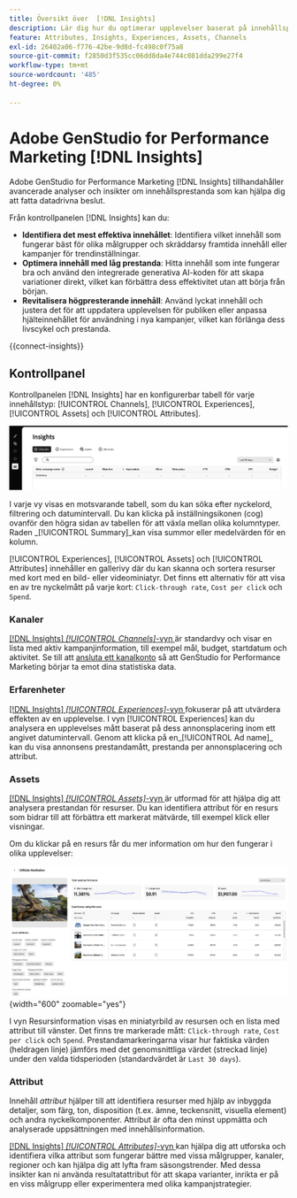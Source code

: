 ```yaml
---
title: Översikt över  [!DNL Insights]
description: Lär dig hur du optimerar upplevelser baserat på innehållsprestandamätningar i realtid.
feature: Attributes, Insights, Experiences, Assets, Channels
exl-id: 26402a06-f776-42be-9d8d-fc498c0f75a8
source-git-commit: f2850d3f535cc06dd8da4e744c081dda299e27f4
workflow-type: tm+mt
source-wordcount: '485'
ht-degree: 0%

---
```


# Adobe GenStudio for Performance Marketing [!DNL Insights]

Adobe GenStudio for Performance Marketing [!DNL Insights] tillhandahåller avancerade analyser och insikter om innehållsprestanda som kan hjälpa dig att fatta datadrivna beslut.

Från kontrollpanelen [!DNL Insights] kan du:

- **Identifiera det mest effektiva innehållet**: Identifiera vilket innehåll som fungerar bäst för olika målgrupper och skräddarsy framtida innehåll eller kampanjer för trendinställningar.
- **Optimera innehåll med låg prestanda**: Hitta innehåll som inte fungerar bra och använd den integrerade generativa AI-koden för att skapa variationer direkt, vilket kan förbättra dess effektivitet utan att börja från början.
- **Revitalisera högpresterande innehåll**: Använd lyckat innehåll och justera det för att uppdatera upplevelsen för publiken eller anpassa hjälteinnehållet för användning i nya kampanjer, vilket kan förlänga dess livscykel och prestanda.

{{connect-insights}}

## Kontrollpanel

Kontrollpanelen [!DNL Insights] har en konfigurerbar tabell för varje innehållstyp: [!UICONTROL Channels], [!UICONTROL Experiences], [!UICONTROL Assets] och [!UICONTROL Attributes].

![[!DNL Insights] instrumentpanel](/help/assets/insights-dashboard.png)

I varje vy visas en motsvarande tabell, som du kan söka efter nyckelord, filtrering och datumintervall. Du kan klicka på inställningsikonen (cog) ovanför den högra sidan av tabellen för att växla mellan olika kolumntyper. Raden _[!UICONTROL Summary]_kan visa summor eller medelvärden för en kolumn.

[!UICONTROL Experiences], [!UICONTROL Assets] och [!UICONTROL Attributes] innehåller en gallerivy där du kan skanna och sortera resurser med kort med en bild- eller videominiatyr. Det finns ett alternativ för att visa en av tre nyckelmått på varje kort: `Click-through rate`, `Cost per click` och `Spend`.

### Kanaler

[[!DNL Insights] _[!UICONTROL Channels]_-vyn ](channels.md) är standardvy och visar en lista med aktiv kampanjinformation, till exempel mål, budget, startdatum och aktivitet. Se till att [ansluta ett kanalkonto](connect-channel.md) så att GenStudio for Performance Marketing börjar ta emot dina statistiska data.

### Erfarenheter

[[!DNL Insights] _[!UICONTROL Experiences]_-vyn ](experiences.md) fokuserar på att utvärdera effekten av en upplevelse. I vyn [!UICONTROL Experiences] kan du analysera en upplevelses mått baserat på dess annonsplacering inom ett angivet datumintervall. Genom att klicka på en_[!UICONTROL Ad name]_ kan du visa annonsens prestandamått, prestanda per annonsplacering och attribut.

### Assets

[[!DNL Insights] _[!UICONTROL Assets]_-vyn ](assets.md) är utformad för att hjälpa dig att analysera prestandan för resurser. Du kan identifiera attribut för en resurs som bidrar till att förbättra ett markerat mätvärde, till exempel klick eller visningar.

Om du klickar på en resurs får du mer information om hur den fungerar i olika upplevelser:

![Resursinformation](/help/assets/insights-asset-details.png){width="600" zoomable="yes"}

I vyn Resursinformation visas en miniatyrbild av resursen och en lista med attribut till vänster. Det finns tre markerade mått: `Click-through rate`, `Cost per click` och `Spend`. Prestandamarkeringarna visar hur faktiska värden (heldragen linje) jämförs med det genomsnittliga värdet (streckad linje) under den valda tidsperioden (standardvärdet är `Last 30 days`).

### Attribut

Innehåll _attribut_ hjälper till att identifiera resurser med hjälp av inbyggda detaljer, som färg, ton, disposition (t.ex. ämne, teckensnitt, visuella element) och andra nyckelkomponenter. Attribut är ofta den minst uppmätta och analyserade uppsättningen med innehållsinformation.

[[!DNL Insights] _[!UICONTROL Attributes]_-vyn ](attributes.md) kan hjälpa dig att utforska och identifiera vilka attribut som fungerar bättre med vissa målgrupper, kanaler, regioner och kan hjälpa dig att lyfta fram säsongstrender. Med dessa insikter kan ni använda resultatattribut för att skapa varianter, inrikta er på en viss målgrupp eller experimentera med olika kampanjstrategier.
